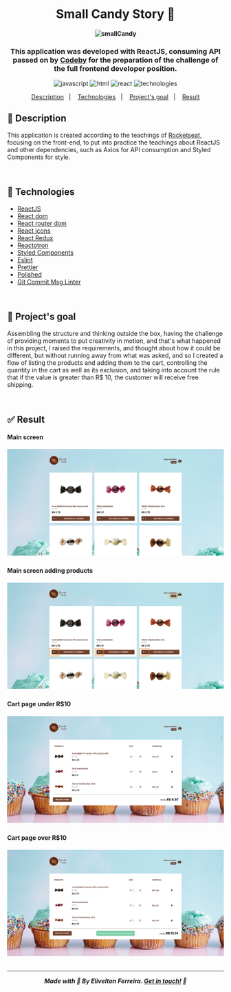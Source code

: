 <h1 align="center">Small Candy Story 🍬 </h1>

<h4 align="center">

![smallCandy](https://media.giphy.com/media/NVxL5PVgNZXwErSYtg/giphy.gif "Small Candy Story!")
<br/>

</h4>

<h3 align="center">
This application was developed with ReactJS, consuming API passed on by  <a href="https://codeby.com.br/pages/conheca-a-codeby?utm_term=codeby&utm_campaign=%5BDDWB%5D%5BRede+de+Pesquisa%5D+Institucional&utm_source=adwords&utm_medium=ppc&hsa_acc=1854130594&hsa_cam=11772819537&hsa_grp=120181058291&hsa_ad=548456206758&hsa_src=g&hsa_tgt=aud-1434713248532:kwd-370306012509&hsa_kw=codeby&hsa_mt=e&hsa_net=adwords&hsa_ver=3&gclid=Cj0KCQjw-4SLBhCVARIsACrhWLU4HQ4MQt-xhCk2U9wlkV1W0NrsHns7X6OsZVpptp98RlRXxnFb7RYaApjCEALw_wcB">Codeby</a> for the preparation of the challenge of the full frontend developer position.
</h3>



<p align="center">

  <img alt="javascript" src="https://img.shields.io/badge/javascript-78.0%25-yellow.svg?cacheSeconds=2592000?style=flat&logo=javascript" />

  <img alt="html" src="https://img.shields.io/badge/html-22.0%25-red.svg?cacheSeconds=2592000?style=flat&logo=html5" />

  <img alt="react" src="https://img.shields.io/badge/react-16.13.1-blue.svg?cacheSeconds=2592000?style=flat&logo=react" />

  <img alt="technologies" src="https://img.shields.io/badge/technologies-11-lightgray.svg?cacheSeconds=2592000?" />

</p>

<p align="center">
  <a href="#description">Description</a>&nbsp;&nbsp;&nbsp;|&nbsp;&nbsp;&nbsp;
  <a href="#technologies">Technologies</a>&nbsp;&nbsp;&nbsp;|&nbsp;&nbsp;&nbsp;
  <a href="#objective">Project's goal</a>&nbsp;&nbsp;&nbsp;|&nbsp;&nbsp;&nbsp;
  <a href="#result">Result</a>

<br />

<h2 id="description" name="description">
📝 Description
</h2>


<p>
This application is created according to the teachings of <a href="https://rocketseat.com.br/">Rocketseat</a>, focusing on the front-end, to put into practice the teachings about ReactJS and other dependencies, such as Axios for API consumption and Styled Components for style.
</p>

<br />

<h2 id="technologies" name="technologies">
🚀 Technologies
</h2>

- [ReactJS](https://pt-br.reactjs.org/)
- [React dom](https://pt-br.reactjs.org/docs/react-dom.html)
- [React router dom](https://reactrouter.com/web/guides/quick-start)
- [React icons](https://react-icons.github.io/react-icons/)
- [React Redux](https://react-redux.js.org/)
- [Reactotron](https://infinite.red/reactotron)
- [Styled Components](https://styled-components.com/)
- [Eslint](https://eslint.org/)
- [Prettier](https://prettier.io/)
- [Polished](https://polished.js.org/)
- [Git Commit Msg Linter](https://www.npmjs.com/package/git-commit-msg-linter)

<br />

<h2 id="objective" name="objective">
🎯 Project's goal
</h2>

Assembling the structure and thinking outside the box, having the challenge of providing moments to put creativity in motion, and that's what happened in this project, I raised the requirements, and thought about how it could be different, but without running away from what was asked, and so I created a flow of listing the products and adding them to the cart, controlling the quantity in the cart as well as its exclusion, and taking into account the rule that if the value is greater than R$ 10, the customer will receive free shipping.

<br />


<h2 id="result" name="result">
✅ Result
</h2>

#### Main screen
<h5 align="center"><img src="./src/assets/screenshots/home.png"/>

#### Main screen adding products

<h5 align="center"><img src="./src/assets/screenshots/home-product.png"/>

#### Cart page under R$10

<h5 align="center"><img src="./src/assets/screenshots/cart-under.png"/>

#### Cart page over R$10

<h5 align="center"><img src="./src/assets/screenshots/cart-over.png"/>

<br />


<br />

<hr>

Made with 🧡 By Elivelton Ferreira. [Get in touch!](https://www.linkedin.com/in/eliveltonsf/) :calling:
